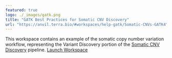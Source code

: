 ```yaml
---
featured: true
logo: ./_images/gatk.png
title: "GATK Best Practices for Somatic CNV Discovery"
url: "https://anvil.terra.bio/#workspaces/help-gatk/Somatic-CNVs-GATK4"
---
```


This workspace contains an example of the somatic copy number variation workflow, representing the Variant Discovery portion of the [Somatic CNV Discovery](https://gatk.broadinstitute.org/hc/en-us/articles/360035894731-Somatic-short-variant-discovery-SNVs-Indels-) pipeline. [Launch Workspace](https://anvil.terra.bio/#workspaces/help-gatk/Somatic-CNVs-GATK4)
